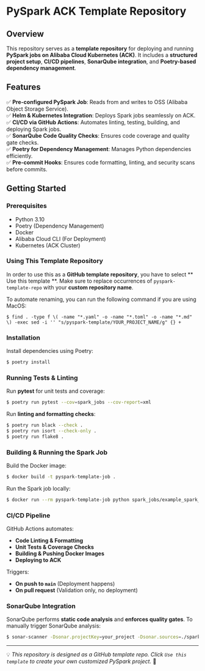 # PySpark ACK Template Repository

## Overview
This repository serves as a **template repository** for deploying and running **PySpark jobs on Alibaba Cloud Kubernetes (ACK)**. It includes a **structured project setup**, **CI/CD pipelines**, **SonarQube integration**, and **Poetry-based dependency management**.

## Features
✅ **Pre-configured PySpark Job**: Reads from and writes to OSS (Alibaba Object Storage Service).  
✅ **Helm & Kubernetes Integration**: Deploys Spark jobs seamlessly on ACK.  
✅ **CI/CD via GitHub Actions**: Automates linting, testing, building, and deploying Spark jobs.  
✅ **SonarQube Code Quality Checks**: Ensures code coverage and quality gate checks.  
✅ **Poetry for Dependency Management**: Manages Python dependencies efficiently.  
✅ **Pre-commit Hooks**: Ensures code formatting, linting, and security scans before commits.

## Getting Started

### Prerequisites
- Python 3.10
- Poetry (Dependency Management)
- Docker
- Alibaba Cloud CLI (For Deployment)
- Kubernetes (ACK Cluster)

### **Using This Template Repository**
In order to use this as a **GitHub template repository**, you have to select ** Use this template **. Make sure to replace occurrences of `pyspark-template-repo` with your **custom repository name**.

To automate renaming, you can run the following command if you are using MacOS:
``` 
$ find . -type f \( -name "*.yaml" -o -name "*.toml" -o -name "*.md" \) -exec sed -i '' "s/pyspark-template/YOUR_PROJECT_NAME/g" {} +
```

### **Installation**

Install dependencies using Poetry:
```bash
$ poetry install
```

### **Running Tests & Linting**
Run **pytest** for unit tests and coverage:
```bash
$ poetry run pytest --cov=spark_jobs --cov-report=xml
```
Run **linting and formatting checks**:
```bash
$ poetry run black --check .
$ poetry run isort --check-only .
$ poetry run flake8 .
```

### **Building & Running the Spark Job**
Build the Docker image:
```bash
$ docker build -t pyspark-template-job .
```
Run the Spark job locally:
```bash
$ docker run --rm pyspark-template-job python spark_jobs/example_spark_job.py --input oss://your-bucket/input --output oss://your-bucket/output
```

### **CI/CD Pipeline**
GitHub Actions automates:
- **Code Linting & Formatting**
- **Unit Tests & Coverage Checks**
- **Building & Pushing Docker Images**
- **Deploying to ACK**

Triggers:
- **On push to `main`** (Deployment happens)
- **On pull request** (Validation only, no deployment)

### **SonarQube Integration**
SonarQube performs **static code analysis** and **enforces quality gates**.
To manually trigger SonarQube analysis:
```bash
$ sonar-scanner -Dsonar.projectKey=your_project -Dsonar.sources=./spark_jobs -Dsonar.tests=./spark_jobs/tests -Dsonar.python.coverage.reportPaths=coverage.xml
```

---
💡 _This repository is designed as a GitHub template repo. Click `Use this template` to create your own customized PySpark project._ 🚀
